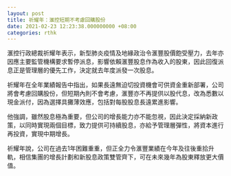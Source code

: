 ```yaml
---
layout: post
title: 祈耀年：滙控短期不考慮回購股份
date: 2021-02-23 12:23:38.000000000 +08:00
categories: rthk
---
```


滙控行政總裁祈耀年表示，新型肺炎疫情及地緣政治令滙豐股價飽受壓力，去年亦因應主要監管機構要求暫停派息，影響依賴滙豐股息作為收入的股東，因此回復派息正是管理層的優先工作，決定就去年度派發一次股息。

祈耀年在全年業績報告中指出，如果長遠無迫切投資機會可供資金重新部署，公司將會考慮回購股份，但短期內則不會考慮，滙豐亦不再提供以股代息，改為悉數以現金派付，因為選擇具攤薄效應，包括對每股股息長遠累進影響。

他強調，雖然股息極為重要，但公司的增長能力亦不能忽視，因此決定採納新政策，以同時實現兩個目標，致力提供可持續股息，亦給予管理層彈性，將資本進行再投資，實現中期增長。

祈耀年說，公司在過去1年困難重重，但正全力令滙豐業績在今年及往後重拾升軌，相信集團的增長計劃和新股息政策雙管齊下，可在未來幾年為股東釋放更大價值。
